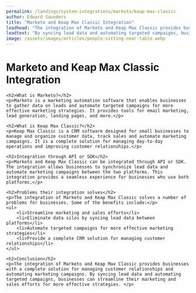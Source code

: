 ```yaml
---
permalink: /landings/system-integrations/marketo/keap-max-classic
author: Edward Saunders
title: "Marketo and Keap Max Classic Integration"
leadhead: "The integration of Marketo and Keap Max Classic provides businesses with a complete solution for managing customer relationships and automating marketing campaigns"
leadtext: "By syncing lead data and automating targeted campaigns, businesses can streamline their marketing and sales efforts for more effective strategies."
image: /assets/images/articles/people-sitting-near-table.webp
---
```

<div class="arttext">	<h1>Marketo and Keap Max Classic Integration</h1>
	
	<h2>What is Marketo?</h2>
	<p>Marketo is a marketing automation software that enables businesses to gather data on leads and automate targeted campaigns for more effective marketing strategies. It provides tools for email marketing, lead generation, landing pages, and more.</p>
	
	<h2>What is Keap Max Classic?</h2>
	<p>Keap Max Classic is a CRM software designed for small businesses to manage and organize customer data, track sales and automate marketing campaigns. It is a complete solution for managing day-to-day operations and improving customer relationships.</p>
	
	<h2>Integration through API or SDK</h2>
	<p>Marketo and Keap Max Classic can be integrated through API or SDK. The integration allows businesses to synchronize lead data and automate marketing campaigns between the two platforms. This integration provides a seamless experience for businesses who use both platforms.</p>
	
	<h2>Problems their integration solves</h2>
	<p>The integration of Marketo and Keap Max Classic solves a number of problems for businesses. Some of the benefits include:</p>
	<ul>
		<li>Streamline marketing and sales efforts</li>
		<li>Eliminate data silos by syncing lead data between platforms</li>
		<li>Automate targeted campaigns for more effective marketing strategies</li>
		<li>Provide a complete CRM solution for managing customer relationships</li>
	</ul>
	
	<h2>Conclusion</h2>
	<p>The integration of Marketo and Keap Max Classic provides businesses with a complete solution for managing customer relationships and automating marketing campaigns. By syncing lead data and automating targeted campaigns, businesses can streamline their marketing and sales efforts for more effective strategies. </p>
	
</div>